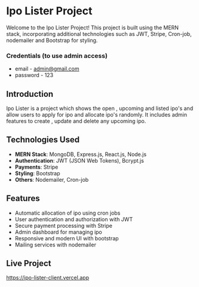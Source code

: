 # Ipo Lister Project
Welcome to the Ipo Lister Project! This project is built using the MERN stack, incorporating additional technologies such as JWT, Stripe, Cron-job, nodemailer and Bootstrap for styling.

### Credentials (to use admin access)
- email - admin@gmail.com
- password - 123

## Introduction
Ipo Lister is a project which shows the open , upcoming and listed ipo's and allow users to apply for ipo and allocate ipo's randomly. It includes admin features to create , update and delete any upcoming ipo.

## Technologies Used
- **MERN Stack**: MongoDB, Express.js, React.js, Node.js
- **Authentication**: JWT (JSON Web Tokens), Bcrypt.js
- **Payments**: Stripe
- **Styling**: Bootstrap
- **Others**: Nodemailer, Cron-job

## Features
- Automatic allocation of ipo using cron jobs
- User authentication and authorization with JWT
- Secure payment processing with Stripe
- Admin dashboard for managing ipo
- Responsive and modern UI with bootstrap
- Mailing services with nodemailer

## Live Project
https://ipo-lister-client.vercel.app
